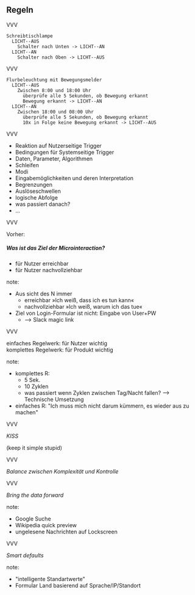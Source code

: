 <span class="slide-metadata" data-chapter="Regeln"></span>

## Regeln 

VVV

```
Schreibtischlampe
  LICHT--AUS
    Schalter nach Unten -> LICHT--AN
  LICHT--AN
    Schalter nach Oben -> LICHT--AUS
```

VVV

```
Flurbeleuchtung mit Bewegungsmelder
  LICHT--AUS
    Zwischen 8:00 und 18:00 Uhr
      überprüfe alle 5 Sekunden, ob Bewegung erkannt
      Bewegung erkannt -> LICHT--AN
  LICHT--AN
    Zwischen 18:00 und 08:00 Uhr
      überprüfe alle 5 Sekunden, ob Bewegung erkannt
      10x in Folge keine Bewegung erkannt -> LICHT--AUS
```

VVV

<ul>
    <li class="fragment">Reaktion auf Nutzerseitige Trigger</li>
    <li class="fragment">Bedingungen für Systemseitige Trigger</li>
    <li class="fragment">Daten, Parameter, Algorithmen</li>
    <li class="fragment">Schleifen</li>
    <li class="fragment">Modi</li>
    <li class="fragment">Eingabemöglichkeiten und deren Interpretation</li>
    <li class="fragment">Begrenzungen</li>
    <li class="fragment">Auslöseschwellen</li>
    <li class="fragment">logische Abfolge</li>
    <li class="fragment">was passiert danach?</li>
    <li class="fragment">...</li>
</ul>

VVV

Vorher: 

##### Was ist das Ziel der Microinteraction?

<ul>
    <li class="fragment">für Nutzer erreichbar</li>
    <li class="fragment">für Nutzer nachvollziehbar</li>
</ul>

note:
- Aus sicht des N immer
    - erreichbar »Ich weiß, dass ich es tun kann«
    - nachvollziehbar »Ich weiß, warum ich das tue«
- Ziel von Login-Formular ist nicht: Eingabe von User+PW
    - --> Slack magic link

VVV

<div class="grid-halves">
    <div class="fragment fade-left white bg-color7" data-fragment-index="2">
    einfaches Regelwerk: für Nutzer wichtig
    </div>
    <div class="fragment fade-right white bg-color10" data-fragment-index="1">
    komplettes Regelwerk: für Produkt wichtig
    </div>
</div>

note:
- komplettes R: 
    - 5 Sek. 
    - 10 Zyklen
    - was passiert wenn Zyklen zwischen Tag/Nacht fallen? --> Technische Umsetzung
- einfaches R: "Ich muss mich nicht darum kümmern, es wieder aus zu machen"

VVV

_KISS_

<p class="fragment"> (keep it simple stupid) </p>

VVV

_Balance zwischen Komplexität und Kontrolle_

VVV

_Bring the data forward_

note:
- Google Suche
- Wikipedia quick preview
- ungelesene Nachrichten auf Lockscreen

VVV

_Smart defaults_

note:
- "intelligente Standartwerte"
- Formular Land basierend auf Sprache/IP/Standort






